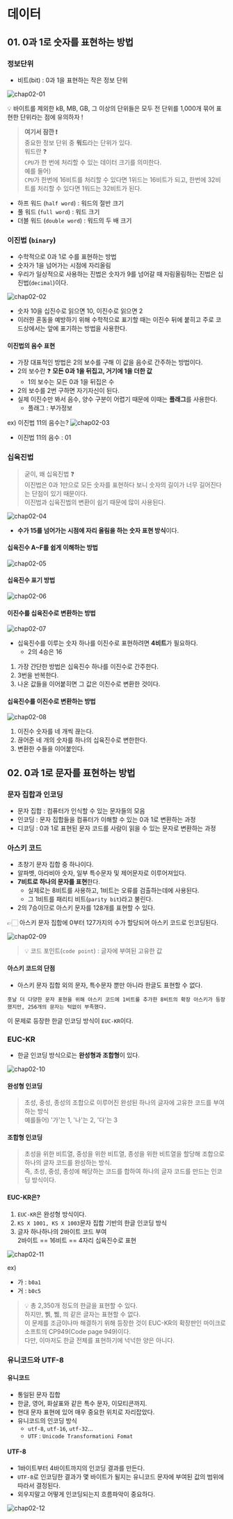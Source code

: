 # 데이터

## 01. 0과 1로 숫자를 표현하는 방법

### 정보단위

- 비트(bit) : 0과 1을 표현하는 작은 정보 단위

![chap02-01](../public/chap02/01_chapter.png)

💡 바이트를 제외한 kB, MB, GB, 그 이상의 단위들은 모두 전 단위를 1,000개 묶어 표현한 단위라는 점에 유의하자 !

> **여기서 잠깐 ❗️**<br/>
> 중요한 정보 단위 중 **워드**라는 단위가 있다. <br/>
> 워드란 ❓<br/>`CPU`가 한 번에 처리할 수 있는 데이터 크기를 의미한다.<br/>
> 예를 들어)<br/> `CPU`가 한번에 16비트를 처리할 수 있다면 1위드는 16비트가 되고, 한번에 32비트를 처리할 수 있다면 1워드는 32비트가 된다. <br/>

- 하프 워드 (`half word`) : 워드의 절반 크기
- 풀 워드 (`full word`) : 워드 크기
- 더블 워드 (`double word`) : 워드의 두 배 크기

### 이진법 (`binary`)

- 수학적으로 0과 1로 수를 표현하는 방법
- 숫자가 1을 넘어가는 시점에 자리올림
- 우리가 일상적으로 사용하는 진법은 숫자가 9를 넘어갈 때 자림올림하는 진법은 십진법(`decimal`)이다.

![chap02-02](../public/chap02/02_chapter.png)

- 숫자 10을 십진수로 읽으면 10, 이진수로 읽으면 2
- 이러한 혼동을 예방하기 위해 수학적으로 표기할 때는 이진수 뒤에 붙히고 주로 코드상에서는 앞에 표기하는 방법을 사용한다.

#### 이진법의 음수 표현

- 가장 대표적인 방법은 2의 보수를 구해 이 값을 음수로 간주하는 방법이다.
- 2의 보수란 ❓ **모든 0과 1을 뒤집고, 거기에 1을 더한 값**
  - 1의 보수는 모든 0과 1을 뒤집은 수
- 2의 보수를 2번 구하면 자기자신이 된다.
- 실제 이진수만 봐서 음수, 양수 구분이 어렵기 때문에 이때는 **플래그**를 사용한다.
  - 플래그 : 부가정보

ex) 이진법 11의 음수는?
![chap02-03](../public/chap02/03_chapter.png)

- 이진법 11의 음수 : 01

### 십육진법

> 굳이, 왜 십육진법 ❓<br/>
> 이진법은 0과 1만으로 모든 숫자를 표현하다 보니 숫자의 길이가 너무 길어진다는 단점이 있기 때문이다.<br/>
> 이진법과 십육진법의 변환이 쉽기 때문에 많이 사용된다.

![chap02-04](../public/chap02/04_chapter.png)

- **수가 15를 넘어가는 시점에 자리 올림을 하는 숫자 표현 방식**이다.

#### 십육진수 A~F를 쉽게 이해하는 방법

![chap02-05](../public/chap02/05_chapter.png)

#### 십육진수 표기 방법

![chap02-06](../public/chap02/06_chapter.png)

#### 이진수를 십육진수로 변환하는 방법

![chap02-07](../public/chap02/07_chapter.png)

- 십육진수를 이루는 숫자 하나를 이진수로 표현하려면 **4비트**가 필요하다.
  - 2의 4승은 16

1. 가장 간단한 방법은 십육진수 하나를 이진수로 간주한다.
2. 3번을 반복한다.
3. 나온 값들을 이어붙히면 그 값은 이진수로 변환한 것이다.

#### 십육진수를 이진수로 변환하는 방법

![chap02-08](../public/chap02/08_chapter.png)

1. 이진수 숫자를 네 개씩 끊는다.
2. 끊어준 네 개의 숫자를 하나의 십육진수로 변한한다.
3. 변환한 수들을 이어붙인다.

## 02. 0과 1로 문자를 표현하는 방법

### 문자 집합과 인코딩

- 문자 집합 : 컴퓨터가 인식할 수 있는 문자들의 모음
- 인코딩 : 문자 집합들을 컴퓨터가 이해할 수 있는 0과 1로 변환하는 과정
- 디코딩 : 0과 1로 표현된 문자 코드를 사람이 읽을 수 있는 문자로 변환하는 과정

### 아스키 코드

- 초창기 문자 집합 중 하나이다.
- 알파벳, 아라비아 숫자, 일부 특수문자 및 제어문자로 이루어져있다.
- **7비트로 하나의 문자를 표현**한다.
  - 실제로는 8비트를 사용하고, 1비트는 오류를 검출하는데에 사용된다.
  - 그 1비트를 패리티 비트(`parity bit`)라고 불린다.
- 2의 7승이므로 아스키 문자를 128개를 표현할 수 있다.

👉🏻 아스키 문자 집합에 0부터 127가지의 수가 할당되어 아스키 코드로 인코딩된다.

![chap02-09](../public/chap02/09_chapter.png)

> 💡 코드 포인트(`code point`) : 글자에 부여된 고유한 값

#### 아스키 코드의 단점

- 아스키 문자 집합 외의 문자, 특수문자 뿐만 아니라 한글도 표현할 수 없다.

```
훗날 더 다양한 문자 표현을 위해 아스키 코드에 1비트를 추가한 8비트의 확장 아스키가 등장했지만, 256개의 문자는 턱없이 부족했다.
```

이 문제로 등장한 한글 인코딩 방식이 `EUC-KR`이다.

### EUC-KR

- 한글 인코딩 방식으로는 **완성형과 조합형**이 있다.

![chap02-10](../public/chap02/10_chapter.png)

#### 완성형 인코딩

> 초성, 중성, 종성의 조합으로 이루어진 완성된 하나의 글자에 고유한 코드를 부여하는 방식<br/>
> 예를들어) '가'는 1, '나'는 2, '다'는 3

#### 조합형 인코딩

> 초성을 위한 비트열, 중성을 위한 비트열, 종성을 위한 비트열을 할당해 조합으로 하나의 글자 코드를 완성하는 방식.<br>
> 즉, 초성, 중성, 종성에 해당하는 코드를 합하여 하나의 글자 코드를 만드는 인코딩 방식이다.

#### EUC-KR은?

1. `EUC-KR`은 완성형 방식이다.
2. `KS X 1001, KS X 1003`문자 집합 기반의 한글 인코딩 방식
3. 글자 하나하나의 2바이트 코드 부여<br/>
   2바이트 == 16비트 == 4자리 십육진수로 표현

![chap02-11](../public/chap02/11_chapter.png)

ex)

- 가 : `b0a1`
- 거 : `b0c5`

> 💡 총 2,350개 정도의 한글을 표현할 수 있다.<br>
> 하지만, 쀍, 쀓, 믜 같은 글자는 표현할 수 없다.<br>
> 이 문제를 조금이나마 해결하기 위해 등장한 것이 EUC-KR의 확장판인 마이크로소프트의 CP949(Code page 949)이다.<br>
> 다만, 이마저도 한글 전체를 표현하기에 넉넉한 양은 아니다.

### 유니코드와 UTF-8

#### 유니코드

- 통일된 문자 집합
- 한글, 영어, 화살표와 같은 특수 문자, 이모티콘까지.
- 현대 문자 표현에 있어 매우 중요한 위치로 자리잡았다.
- 유니코드의 인코딩 방식
  - `utf-8`, `utf-16`, `utf-32`...
  - `UTF` : `Unicode Transformationi Fomat`

#### UTF-8

- 1바이트부터 4바이트까지의 인코딩 결과를 만든다.
- `UTF-8`로 인코딩한 결과가 몇 바이트가 될지는 유니코드 문자에 부여된 값의 범위에 따라서 결정된다.
- 외우지말고 어떻게 인코딩되는지 흐름파악이 중요하다.

![chap02-12](../public/chap02/12_chapter.png)
